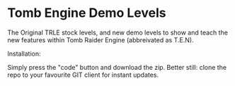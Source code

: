 # Tomb Engine Demo Levels
The Original TRLE stock levels, and new demo levels to show and teach the new features within Tomb Raider Engine (abbreivated as T.E.N). 

Installation: 

Simply press the "code" button and download the zip. Better still: clone the repo to your favourite GIT client for instant updates.
